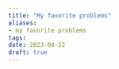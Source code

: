 ```yaml
---
title: "My favorite problems"
aliases:
- my favorite problems
tags:
date: 2023-08-22
draft: true
---
```


